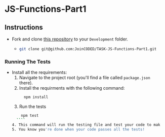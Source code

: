 # JS-Functions-Part1

## Instructions

- Fork and clone [this repository](https://github.com/JoinCODED/TASK-JS-Functions-Part1) to your `Development` folder.
  - ```bash
    git clone git@github.com:JoinCODED/TASK-JS-Functions-Part1.git
    ```

### Running The Tests

- Install all the requirements:
  1.  Navigate to the project root (you'll find a file called `package.json` there).
  2.  Install the requirments with the following command:
      ```bash
      	npm install
      ```
  3.  Run the tests
  `````bash
  	  npm test
    ````
  4. This command will run the testing file and test your code to make sure it has all the required features.
  5. You know you're done when your code passes all the tests!
  `````
